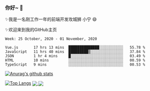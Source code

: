 ### 你好~  👋

✨我是一名刚工作一年的前端开发攻城狮 小宁 😄

✨欢迎来到我的GitHub主页
<!--
**7148505/7148505** is a ✨ _special_ ✨ repository because its `README.md` (this file) appears on your GitHub profile.

Here are some ideas to get you started:

- 🔭 I’m currently working on ...
- 🌱 I’m currently learning ...
- 👯 I’m looking to collaborate on ...
- 🤔 I’m looking for help with ...
- 💬 Ask me about ...
- 📫 How to reach me: ...
- 😄 Pronouns: ...
- ⚡ Fun fact: ...
-->

<!--START_SECTION:waka-->
```text
Week: 25 October, 2020 - 01 November, 2020

Vue.js       17 hrs 13 mins  ██████████████░░░░░░░░░░░   55.78 % 
JavaScript   11 hrs 40 mins  █████████▒░░░░░░░░░░░░░░░   37.84 % 
JSON         1 hr 4 mins     █░░░░░░░░░░░░░░░░░░░░░░░░   03.49 % 
HTML         10 mins         ░░░░░░░░░░░░░░░░░░░░░░░░░   00.59 % 
TypeScript   9 mins          ░░░░░░░░░░░░░░░░░░░░░░░░░   00.53 % 
```
<!--END_SECTION:waka-->

[![Anurag's github stats](https://github-readme-stats.vercel.app/api?username=ZhangNing-debug)](https://github.com/anuraghazra/github-readme-stats)

[![Top Langs](https://github-readme-stats.vercel.app/api/top-langs/?username=ZhangNing-debug&layout=compact)](https://github.com/anuraghazra/github-readme-stats)
<a href="https://github.com/anuraghazra/github-readme-stats">
  <img align="center" src="https://github-readme-stats.vercel.app/api/pin/?username=anuraghazra&repo=github-readme-stats" />
</a>
<a href="https://github.com/anuraghazra/convoychat">
  <img align="center" src="https://github-readme-stats.vercel.app/api/pin/?username=anuraghazra&repo=convoychat" />
</a>
